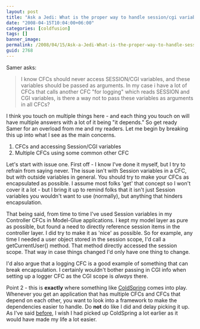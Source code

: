 ```yaml
---
layout: post
title: "Ask a Jedi: What is the proper way to handle session/cgi variables in CFCs?"
date: "2008-04-15T10:04:00+06:00"
categories: [coldfusion]
tags: []
banner_image: 
permalink: /2008/04/15/Ask-a-Jedi-What-is-the-proper-way-to-handle-sessioncgi-variables-in-CFCs
guid: 2768
---
```


Samer asks:

<blockquote>
<p>
I know CFCs should never access SESSION/CGI variables, and these variables should be passed as arguments.
In my case i have a lot of CFCs that calls another CFC "for logging" which reads SESSION and CGI variables, is there
a way not to pass these variables as arguments in all CFCs? 
</p>
</blockquote>

I think you touch on multiple things here - and each thing you touch on will have multiple answers with a lot of it being "it depends." So get ready Samer for an overload from me and my readers. Let me begin by breaking this up into what I see as the main concerns.
<!--more-->
<ol>
<li>CFCs and accessing Session/CGI variables
<li>Multiple CFCs using some common other CFC
</ol>

Let's start with issue one. First off - I know I've done it myself, but I try to refrain from saying never. The issue isn't with Session variables in a CFC, but with outside variables in general. You should try to make your CFCs as encapsulated as possible. I assume most folks 'get' that concept so I won't cover it a lot - but I bring it up to remind folks that it isn't just Session variables you wouldn't want to use (normally), but anything that hinders encapsulation. 

That being said, from time to time I've used Session variables in my Controller CFCs in Model-Glue applications. I kept my model layer as pure as possible, but found a need to directly reference session items in the controller layer. I did try to make it as 'nice' as possible. So for example, any time I needed a user object stored in the session scope, I'd call a getCurrentUser() method. That method directly accessed the session scope. That way in case things changed I'd only have one thing to change. 

I'd also argue that a logging CFC is a good example of something that can break encapsulation. I certainly wouldn't bother passing in CGI info when setting up a logger CFC as the CGI scope is <i>always</i> there. 

Point 2 - this is <b>exactly</b> where something like <a href="http://www.coldspringframework.org/">ColdSpring</a> comes into play. Whenever you get an application that has multiple CFCs and CFCs that depend on each other, you want to look into a framework to make the dependencies easier to handle. Do <b>not</b> do like I did and delay picking it up. As I've said <a href="http://www.raymondcamden.com/index.cfm/2008/3/27/Im-an-idiot-for-not-using">before</a>, I wish I had picked up ColdSpring a lot earlier as it would have made my life a lot easier.